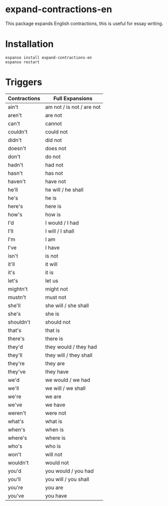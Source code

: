 # expand-contractions-en

This package expands English contractions, this is useful for essay writing.

# Installation

```
espanso install expand-contractions-en
espanso restart
```

# Triggers

| Contractions | Full Expansions              |
|--------------|------------------------------|
| ain't        | am not / is not / are not     |
| aren't       | are not                       |
| can't        | cannot                        |
| couldn't     | could not                     |
| didn't       | did not                       |
| doesn't      | does not                      |
| don't        | do not                        |
| hadn't       | had not                       |
| hasn't       | has not                       |
| haven't      | have not                      |
| he'll        | he will / he shall            |
| he's         | he is                         |
| here's       | here is                       |
| how's        | how is                        |
| I'd          | I would / I had               |
| I'll         | I will / I shall              |
| I'm          | I am                          |
| I've         | I have                        |
| isn't        | is not                        |
| it'll        | it will                       |
| it's         | it is                         |
| let's        | let us                        |
| mightn't     | might not                     |
| mustn't      | must not                      |
| she'll       | she will / she shall          |
| she's        | she is                        |
| shouldn't    | should not                    |
| that's       | that is                       |
| there's      | there is                      |
| they'd       | they would / they had         |
| they'll      | they will / they shall        |
| they're      | they are                      |
| they've      | they have                     |
| we'd         | we would / we had             |
| we'll        | we will / we shall            |
| we're        | we are                        |
| we've        | we have                       |
| weren't      | were not                      |
| what's       | what is                       |
| when's       | when is                       |
| where's      | where is                      |
| who's        | who is                        |
| won't        | will not                      |
| wouldn't     | would not                     |
| you'd        | you would / you had           |
| you'll       | you will / you shall          |
| you're       | you are                       |
| you've       | you have                      |